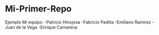 # Mi-Primer-Repo
Ejemplo
Mi equipo:
-Patricio Hinojosa 
-Fabricio Padilla
-Emiliano Ramirez
-Juan de la Vega
-Enrique Camarena
